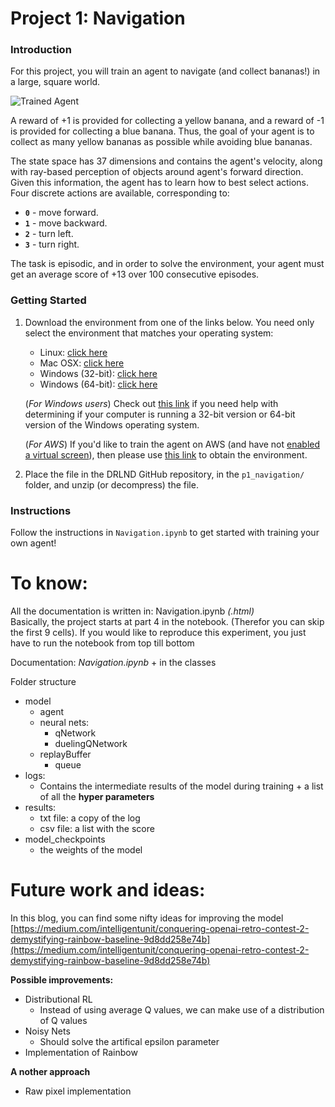 [//]: # (Image References)

[image1]: https://user-images.githubusercontent.com/10624937/42135619-d90f2f28-7d12-11e8-8823-82b970a54d7e.gif "Trained Agent"

# Project 1: Navigation

### Introduction

For this project, you will train an agent to navigate (and collect bananas!) in a large, square world.  

![Trained Agent][image1]

A reward of +1 is provided for collecting a yellow banana, and a reward of -1 is provided for collecting a blue banana.  Thus, the goal of your agent is to collect as many yellow bananas as possible while avoiding blue bananas.  

The state space has 37 dimensions and contains the agent's velocity, along with ray-based perception of objects around agent's forward direction.  Given this information, the agent has to learn how to best select actions.  Four discrete actions are available, corresponding to:
- **`0`** - move forward.
- **`1`** - move backward.
- **`2`** - turn left.
- **`3`** - turn right.

The task is episodic, and in order to solve the environment, your agent must get an average score of +13 over 100 consecutive episodes.

### Getting Started

1. Download the environment from one of the links below.  You need only select the environment that matches your operating system:
    - Linux: [click here](https://s3-us-west-1.amazonaws.com/udacity-drlnd/P1/Banana/Banana_Linux.zip)
    - Mac OSX: [click here](https://s3-us-west-1.amazonaws.com/udacity-drlnd/P1/Banana/Banana.app.zip)
    - Windows (32-bit): [click here](https://s3-us-west-1.amazonaws.com/udacity-drlnd/P1/Banana/Banana_Windows_x86.zip)
    - Windows (64-bit): [click here](https://s3-us-west-1.amazonaws.com/udacity-drlnd/P1/Banana/Banana_Windows_x86_64.zip)
    
    (_For Windows users_) Check out [this link](https://support.microsoft.com/en-us/help/827218/how-to-determine-whether-a-computer-is-running-a-32-bit-version-or-64) if you need help with determining if your computer is running a 32-bit version or 64-bit version of the Windows operating system.

    (_For AWS_) If you'd like to train the agent on AWS (and have not [enabled a virtual screen](https://github.com/Unity-Technologies/ml-agents/blob/master/docs/Training-on-Amazon-Web-Service.md)), then please use [this link](https://s3-us-west-1.amazonaws.com/udacity-drlnd/P1/Banana/Banana_Linux_NoVis.zip) to obtain the environment.

2. Place the file in the DRLND GitHub repository, in the `p1_navigation/` folder, and unzip (or decompress) the file. 

### Instructions

Follow the instructions in `Navigation.ipynb` to get started with training your own agent!  


# To know:
All the documentation is written in: Navigation.ipynb *(.html)*  
Basically, the project starts at part 4 in the notebook. (Therefor you can skip the first 9 cells).
If you would like to reproduce this experiment, you just have to run the notebook from top till bottom

Documentation: *Navigation.ipynb* + in the classes

Folder structure
 - model
   - agent
   - neural nets:
     - qNetwork
     - duelingQNetwork
   - replayBuffer
     - queue  
 - logs:
   - Contains the intermediate results of the model during training + a list of all the **hyper parameters**
 - results:
   - txt file: a copy of the log
   - csv file: a list with the score
 - model_checkpoints
   - the weights of the model


# Future work and ideas:
In this blog, you can find some nifty ideas for improving the model
[https://medium.com/intelligentunit/conquering-openai-retro-contest-2-demystifying-rainbow-baseline-9d8dd258e74b](https://medium.com/intelligentunit/conquering-openai-retro-contest-2-demystifying-rainbow-baseline-9d8dd258e74b)

**Possible improvements:**
 - Distributional RL
   - Instead of using average Q values, we can make use of a distribution of Q values
 - Noisy Nets 
   - Should solve the artifical epsilon parameter
 - Implementation of Rainbow
 
**A nother approach**
 - Raw pixel implementation 
